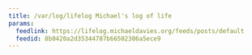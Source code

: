 ```yaml
---
title: /var/log/lifelog Michael's log of life
params:
  feedlink: https://lifelog.michaeldavies.org/feeds/posts/default
  feedid: 8b0420a2d35344707b66502306a5ece9
---
```

